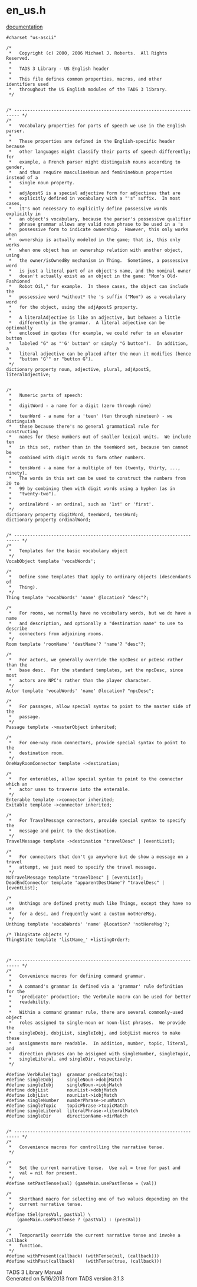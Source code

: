 ---
---
# en_us.h

[documentation](../file/en_us.h.html)

    #charset "us-ascii"

    /* 
     *   Copyright (c) 2000, 2006 Michael J. Roberts.  All Rights Reserved. 
     *   
     *   TADS 3 Library - US English header
     *   
     *   This file defines common properties, macros, and other identifiers used
     *   throughout the US English modules of the TADS 3 library.  
     */


    /* ------------------------------------------------------------------------ */
    /*
     *   Vocabulary properties for parts of speech we use in the English parser.
     *   
     *   These properties are defined in the English-specific header because
     *   other languages might classify their parts of speech differently; for
     *   example, a French parser might distinguish nouns according to gender,
     *   and thus require masculineNoun and feminineNoun properties instead of a
     *   single noun property.
     *   
     *   adjApostS is a special adjective form for adjectives that are
     *   explicitly defined in vocabulary with a "'s" suffix.  In most cases,
     *   it's not necessary to explicitly define possessive words explicitly in
     *   an object's vocabulary, because the parser's possessive qualifier
     *   phrase grammar allows any valid noun phrase to be used in a 's
     *   possessive form to indicate ownership.  However, this only works when
     *   ownership is actually modeled in the game; that is, this only works
     *   when one object has an ownership relation with another object, using
     *   the owner/isOwnedBy mechanism in Thing.  Sometimes, a possessive word
     *   is just a literal part of an object's name, and the nominal owner
     *   doesn't actually exist as an object in the game: "Mom's Old-Fashioned
     *   Robot Oil," for example.  In these cases, the object can include the
     *   possessive word *without* the 's suffix ("Mom") as a vocabulary word
     *   for the object, using the adjApostS property.
     *   
     *   A literalAdjective is like an adjective, but behaves a little
     *   differently in the grammar.  A literal adjective can be optionally
     *   enclosed in quotes (for example, we could refer to an elevator button
     *   labeled "G" as "'G' button" or simply "G button").  In addition, a
     *   literal adjective can be placed after the noun it modifies (hence
     *   "button 'G'" or "button G").    
     */
    dictionary property noun, adjective, plural, adjApostS, literalAdjective;


    /*
     *   Numeric parts of speech:
     *   
     *   digitWord - a name for a digit (zero through nine)
     *   
     *   teenWord - a name for a 'teen' (ten through nineteen) - we distinguish
     *   these because there's no general grammatical rule for constructing
     *   names for these numbers out of smaller lexical units.  We include ten
     *   in this set, rather than in the teenWord set, because ten cannot be
     *   combined with digit words to form other numbers.
     *   
     *   tensWord - a name for a multiple of ten (twenty, thirty, ..., ninety).
     *   The words in this set can be used to construct the numbers from 20 to
     *   99 by combining them with digit words using a hyphen (as in
     *   "twenty-two").
     *   
     *   ordinalWord - an ordinal, such as '1st' or 'first'.  
     */
    dictionary property digitWord, teenWord, tensWord;
    dictionary property ordinalWord;


    /* ------------------------------------------------------------------------ */
    /*
     *   Templates for the basic vocabulary object 
     */
    VocabObject template 'vocabWords';

    /*
     *   Define some templates that apply to ordinary objects (descendants of
     *   Thing). 
     */
    Thing template 'vocabWords' 'name' @location? "desc"?;

    /*
     *   For rooms, we normally have no vocabulary words, but we do have a name
     *   and description, and optionally a "destination name" to use to describe
     *   connectors from adjoining rooms.  
     */
    Room template 'roomName' 'destName'? 'name'? "desc"?;

    /*
     *   For actors, we generally override the npcDesc or pcDesc rather than the
     *   base desc.  For the standard templates, set the npcDesc, since most
     *   actors are NPC's rather than the player character.  
     */
    Actor template 'vocabWords' 'name' @location? "npcDesc";

    /*
     *   For passages, allow special syntax to point to the master side of the
     *   passage. 
     */
    Passage template ->masterObject inherited;

    /* 
     *   For one-way room connectors, provide special syntax to point to the
     *   destination room. 
     */
    OneWayRoomConnector template ->destination;

    /*
     *   For enterables, allow special syntax to point to the connector which an
     *   actor uses to traverse into the enterable. 
     */
    Enterable template ->connector inherited;
    Exitable template ->connector inherited;

    /*
     *   For TravelMessage connectors, provide special syntax to specify the
     *   message and point to the destination. 
     */
    TravelMessage template ->destination "travelDesc" | [eventList];

    /*
     *   For connectors that don't go anywhere but do show a message on a travel
     *   attempt, we just need to specify the travel message. 
     */
    NoTravelMessage template "travelDesc" | [eventList];
    DeadEndConnector template 'apparentDestName'? "travelDesc" | [eventList];

    /* 
     *   Unthings are defined pretty much like Things, except they have no use
     *   for a desc, and frequently want a custom notHereMsg.  
     */
    Unthing template 'vocabWords' 'name' @location? 'notHereMsg'?;

    /* ThingState objects */
    ThingState template 'listName_' +listingOrder?;



    /* ------------------------------------------------------------------------ */
    /*
     *   Convenience macros for defining command grammar.
     *   
     *   A command's grammar is defined via a 'grammar' rule definition for the
     *   'predicate' production; the VerbRule macro can be used for better
     *   readability.
     *   
     *   Within a command grammar rule, there are several commonly-used object
     *   roles assigned to single-noun or noun-list phrases.  We provide the
     *   singleDobj, dobjList, singleIobj, and iobjList macros to make these
     *   assignments more readable.  In addition, number, topic, literal, and
     *   direction phrases can be assigned with singleNumber, singleTopic,
     *   singleLiteral, and singleDir, respectively.  
     */

    #define VerbRule(tag)  grammar predicate(tag):
    #define singleDobj     singleNoun->dobjMatch
    #define singleIobj     singleNoun->iobjMatch
    #define dobjList       nounList->dobjMatch
    #define iobjList       nounList->iobjMatch
    #define singleNumber   numberPhrase->numMatch
    #define singleTopic    topicPhrase->topicMatch
    #define singleLiteral  literalPhrase->literalMatch
    #define singleDir      directionName->dirMatch


    /* ------------------------------------------------------------------------ */
    /*
     *   Convenience macros for controlling the narrative tense.
     */

    /*
     *   Set the current narrative tense.  Use val = true for past and
     *   val = nil for present.
     */
    #define setPastTense(val) (gameMain.usePastTense = (val))

    /*
     *   Shorthand macro for selecting one of two values depending on the
     *   current narrative tense.
     */
    #define tSel(presVal, pastVal) \
        (gameMain.usePastTense ? (pastVal) : (presVal))

    /*
     *   Temporarily override the current narrative tense and invoke a callback
     *   function.
     */
    #define withPresent(callback) (withTense(nil, (callback)))
    #define withPast(callback)    (withTense(true, (callback)))

<div class="ftr">

TADS 3 Library Manual  
Generated on 5/16/2013 from TADS version 3.1.3

</div>
